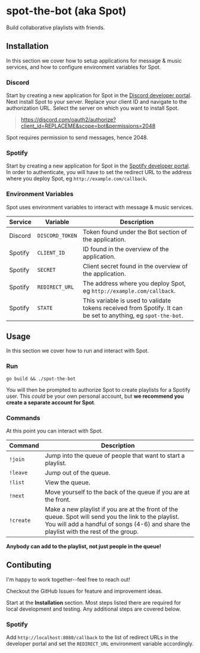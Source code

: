 # spot-the-bot (aka Spot)
Build collaborative playlists with friends.

## Installation
In this section we cover how to setup applications for message & music services, and how to configure environment variables for Spot.

### **Discord**
Start by creating a new application for Spot in the [Discord developer portal](https://discord.com/developers/applications).
Next install Spot to your server. Replace your client ID and navigate to the authorization URL. Select the server on which you want to install Spot.

> https://discord.com/oauth2/authorize?client_id=REPLACEME&scope=bot&permissions=2048

Spot requires permission to send messages, hence 2048.

### **Spotify**
Start by creating a new application for Spot in the [Spotify developer portal](https://developer.spotify.com/dashboard/applications).
In order to authenticate, you will have to set the redirect URL to the address where you deploy Spot, eg `http://example.com/callback`.

### **Environment Variables**
Spot uses environment variables to interact with message & music services.

Service | Variable | Description
------- | -------- | -----------
Discord | `DISCORD_TOKEN` | Token found under the Bot section of the application.
Spotify | `CLIENT_ID` | ID found in the overview of the application.
Spotify | `SECRET` | Client secret found in the overview of the application.
Spotify | `REDIRECT_URL` | The address where you deploy Spot, eg `http://example.com/callback`.
Spotify | `STATE` | This variable is used to validate tokens received from Spotify. It can be set to anything, eg `spot-the-bot`. 

## Usage
In this section we cover how to run and interact with Spot.

### **Run**
`go build && ./spot-the-bot`

You will then be prompted to authorize Spot to create playlists for a Spotify user. This _could_ be your own personal account, but **we recommend you create a separate account for Spot**.

### **Commands**
At this point you can interact with Spot.

Command | Description
------- | -----------
`!join` | Jump into the queue of people that want to start a playlist.
`!leave` | Jump out of the queue.
`!list` | View the queue.
`!next` | Move yourself to the back of the queue if you are at the front.
`!create` | Make a new playlist if you are at the front of the queue. Spot will send you the link to the playlist. You will add a handful of songs (4-6) and share the playlist with the rest of the group.

**Anybody can add to the playlist, not just people in the queue!**

## Contibuting
I'm happy to work together--feel free to reach out!

Checkout the GitHub Issues for feature and improvement ideas.

Start at the **Installation** section. Most steps listed there are required for local development and testing. Any additional steps are covered below.

### **Spotify**
Add `http://localhost:8080/callback` to the list of redirect URLs in the developer portal and set the `REDIRECT_URL` environment variable accordingly.
